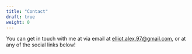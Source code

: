 ```yaml
---
title: "Contact"
draft: true
weight: 0
---
```



You can get in touch with me at via email at [elliot.alex.97@gmail.com](mailto:elliot.alex.97@gmai.com), or at any of the social links below!
